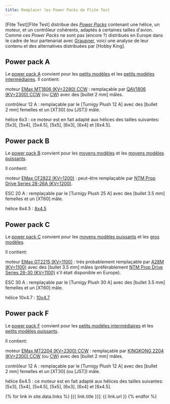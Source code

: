```yaml
---
title: Remplacer les Power Packs de Flite Test
---
```

[Flite Test][Flite Test] distribue des *[Power Packs](http://store.flitetest.com/complete-power-pack-kits/)* contenant une hélice, un moteur, et un contrôleur cohérents, adaptés à certaines tailles d'avion.
Comme ces *Power Packs* ne sont pas (encore ?) distribués en Europe dans le cadre de leur partenariat avec [Graupner](https://www.graupner.com/Models/Flite-Test/), voici une analyse de leur contenu et des alternatives distribuées par [Hobby King].

Power pack A
------------

Le [power pack A](http://store.flitetest.com/power-pack-a-minis/) convient pour les [petits modèles](/les-avions-d-internet/#petits-modles) et les [petits modèles intermédiaires](/les-avions-d-internet/#petits-modles-intermdiaires).
Il contient:

moteur [EMax MT1806 (KV=2280) CCW](http://store.flitetest.com/emax-motor-mt1806/)
: remplaçable par [QAV1806 (KV=2300) CCW](https://hobbyking.com/en_us/qav1806-2300kv-ccw.html) (ou [CW](https://hobbyking.com/en_us/qav1806-2300kv-cw.html)) avec des [bullet 2&nbsp;mm] mâles.

contrôleur 12 A
: remplaçable par le [Turnigy Plush 12&nbsp;A] avec des [bullet 2&nbsp;mm] femelles et un [XT30] (ou [JST]) mâle.

hélice 6x3
: ce moteur est en fait adapté aux hélices des tailles suivantes: [5x3], [5x4], [5x4.5], [5x5], [6x3], [6x4] et [6x4.5].

Power pack B
------------

Le [power pack B](http://store.flitetest.com/power-pack-b-fixed-wing-small/) convient pour les [moyens modèles](/les-avions-d-internet/#moyens-modles) et les [moyens modèles puissants](/les-avions-d-internet/#moyens-modles-puissants).

Il contient:

moteur [EMax CF2822 (KV=1200)](http://store.flitetest.com/emax-cf2822-1200kv-motor-with-collet/)
: peut-être remplaçable par [NTM Prop Drive Series 28-26A (KV=1200)](https://hobbyking.com/en_us/ntm-prop-drive-series-28-26a-1200kv-286w-short-shaft-version.html).

ESC 20 A
: remplaçable par le [Turnigy Plush 25&nbsp;A] avec des [bullet 3.5&nbsp;mm] femelles et un [XT60] mâle.

hélice 8x4.5
: [8x4.5](https://hobbyking.com/en_us/propeller.html?diameter_x=8-8&pitch_y=4.5-4.5)

Power pack C
------------

Le [power pack C](http://store.flitetest.com/power-pack-c-fixed-wing-large/) convient pour les [moyens modèles puissants](/les-avions-d-internet/#moyens-modles-puissants) et les [gros modèles](/les-avions-d-internet/#gros-modles).

Il contient:

moteur [EMax GT2215 (KV=1100)](http://store.flitetest.com/emax-gt2215-1100kv-motor/)
: très probablement remplaçable par [A28M (KV=1100)](https://hobbyking.com/en_us/a28m-brushless-outrunner-1100kv.html) avec des [bullet 3.5&nbsp;mm] mâles (préférablement [NTM Prop Drive Series 28-30 (KV=1100)](https://hobbyking.com/en_us/ntm-prop-drive-series-28-30-1100kv-motor.html) s'il était disponible en Europe).

ESC 30 A
: remplaçable par le [Turnigy Plush 30&nbsp;A] avec des [bullet 3.5&nbsp;mm] femelles et un [XT60] mâle.

hélice 10x4.7
: [10x4.7](https://hobbyking.com/en_us/propeller.html?diameter_x=10-10&pitch_y=4.7-4.7)

Power pack F
------------

Le [power pack F](http://store.flitetest.com/power-pack-f/) convient pour les [petits modèles intermédiaires](/les-avions-d-internet/#petits-modles-intermdiaires) et les [petits modèles puissants](/les-avions-d-internet/#petits-modles-puissants).

Il contient:

moteur [EMax MT2204 (KV=2300) CCW](http://store.flitetest.com/emax-motor-mt2204-kv2300/)
: remplaçable par [KINGKONG 2204 (KV=2300) CCW](https://hobbyking.com/en_us/kingkong-2204-2300kv-ccw.html) (ou [CW](https://hobbyking.com/en_us/kingkong-2204-2300kv.html)) avec des [bullet 2&nbsp;mm] mâles.

contrôleur 12 A
: remplaçable par le [Turnigy Plush 12&nbsp;A] avec des [bullet 2&nbsp;mm] femelles et un [XT30] (ou [JST]) mâle.

hélice 6x4.5
: ce moteur est en fait adapté aux hélices des tailles suivantes: [5x3], [5x4], [5x4.5], [5x5], [6x3], [6x4] et [6x4.5].

{% for link in site.data.links %}
[{{ link.title }}]: {{ link.url }}
{% endfor %}
